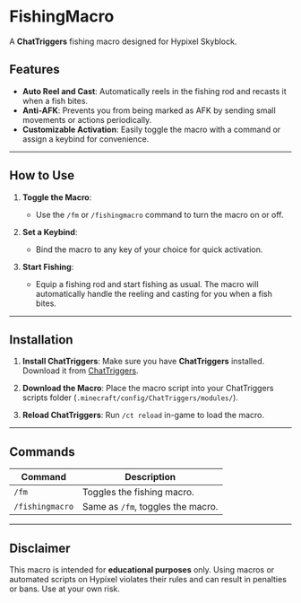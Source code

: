 
# FishingMacro

A **ChatTriggers** fishing macro designed for Hypixel Skyblock.

## Features

* **Auto Reel and Cast**: Automatically reels in the fishing rod and recasts it when a fish bites.
* **Anti-AFK**: Prevents you from being marked as AFK by sending small movements or actions periodically.
* **Customizable Activation**: Easily toggle the macro with a command or assign a keybind for convenience.

---

## How to Use

1. **Toggle the Macro**:

   * Use the `/fm` or `/fishingmacro` command to turn the macro on or off.

2. **Set a Keybind**:

   * Bind the macro to any key of your choice for quick activation.

3. **Start Fishing**:

   * Equip a fishing rod and start fishing as usual. The macro will automatically handle the reeling and casting for you when a fish bites.

---

## Installation

1. **Install ChatTriggers**:
   Make sure you have **ChatTriggers** installed. Download it from [ChatTriggers](https://www.chattriggers.com).

2. **Download the Macro**:
   Place the macro script into your ChatTriggers scripts folder (`.minecraft/config/ChatTriggers/modules/`).

3. **Reload ChatTriggers**:
   Run `/ct reload` in-game to load the macro.

---

## Commands

| Command         | Description                       |
| --------------- | --------------------------------- |
| `/fm`           | Toggles the fishing macro.        |
| `/fishingmacro` | Same as `/fm`, toggles the macro. |

---

## Disclaimer

This macro is intended for **educational purposes** only. Using macros or automated scripts on Hypixel violates their rules and can result in penalties or bans. Use at your own risk.